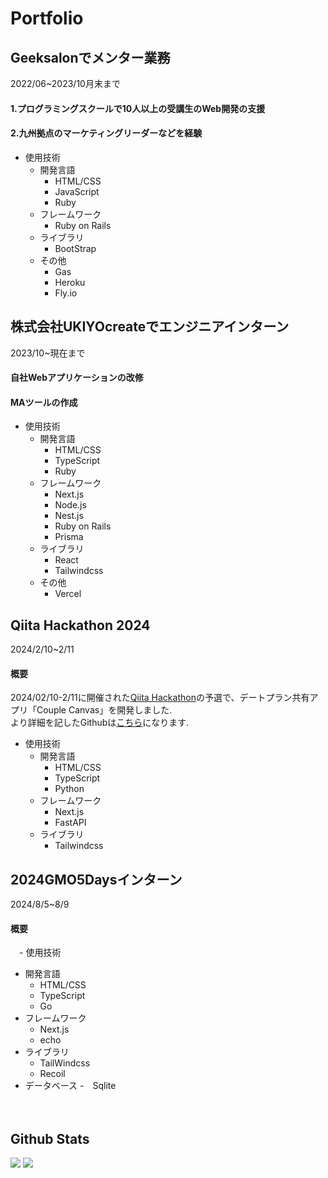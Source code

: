 # Portfolio  

## Geeksalonでメンター業務
2022/06~2023/10月末まで　<br>
#### 1.プログラミングスクールで10人以上の受講生のWeb開発の支援
#### 2.九州拠点のマーケティングリーダーなどを経験

  
  - 使用技術
    - 開発言語
      - HTML/CSS
      - JavaScript
      - Ruby
    - フレームワーク
      - Ruby on Rails
    - ライブラリ
      - BootStrap
    - その他
      - Gas
      - Heroku
      - Fly.io
  
## 株式会社UKIYOcreateでエンジニアインターン
2023/10~現在まで<br>
#### 自社Webアプリケーションの改修
#### MAツールの作成

  
  - 使用技術
    - 開発言語  
      - HTML/CSS
      - TypeScript
      - Ruby
    - フレームワーク
      - Next.js
      - Node.js
      - Nest.js
      - Ruby on Rails
      - Prisma
    - ライブラリ
      - React
      - Tailwindcss
    - その他
      - Vercel    

## Qiita Hackathon 2024
2024/2/10~2/11<br>
#### 概要
 2024/02/10-2/11に開催された[Qiita Hackathon](https://qiita.com/official-campaigns/hackathon/2024-first)の予選で、デートプラン共有アプリ「Couple Canvas」を開発しました.<br>
 より詳細を記したGithubは[こちら](https://github.com/orgs/strongest-community/repositories)になります.
 
 - 使用技術
    - 開発言語
      - HTML/CSS
      - TypeScript
      - Python
    - フレームワーク
      - Next.js
      - FastAPI
    - ライブラリ
      - Tailwindcss
  
## 2024GMO5Daysインターン
2024/8/5~8/9<br>
#### 概要
　- 使用技術
   - 開発言語
     - HTML/CSS
     - TypeScript
     - Go
   - フレームワーク
     - Next.js
     - echo
   - ライブラリ
     - TailWindcss
     - Recoil
   - データベース
     -　Sqlite     
    
　
  
## Github Stats
<img src="https://github-readme-stats.vercel.app/api?username=RintaroNasu&show_icons=true">
<img src="https://github-readme-stats.vercel.app/api/top-langs/?username=RintaroNasu&layout=compact">
